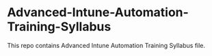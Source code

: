 # Advanced-Intune-Automation-Training-Syllabus
This repo contains Advanced Intune Automation Training Syllabus file. 
